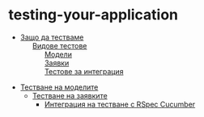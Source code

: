 # testing-your-application

 <ul class='toc'><li><a href='/bg/testing-your-application/why'>Защо да тестваме</a><ul style='list-style: none;'><li><a href='/bg/testing-your-application/why#Видове_тестове'>Видове тестове</a><ul style='list-style: none;'><li><a href='/bg/testing-your-application/why#Модели'>Модели</a></li><li><a href='/bg/testing-your-application/why#Заявки'>Заявки</a></li><li><a href='/bg/testing-your-application/why#Тестове_за_интеграция'>Тестове за интеграция</a></li></ul></li></ul></li></ul>

<ul class='toc'><li><a href='/bg/testing-your-application/models'>Тестване на моделите</a><ul style='list-style: none;'/></li></ul>

<ul class='toc'><li><a href='/bg/testing-your-application/requests'>Тестване на заявките</a><ul style='list-style: none;'/></li></ul>

<ul class='toc'><li><a href='/bg/testing-your-application/cucumber'>Интеграция на тестване с RSpec Cucumber</a><ul style='list-style: none;'/></li></ul> 